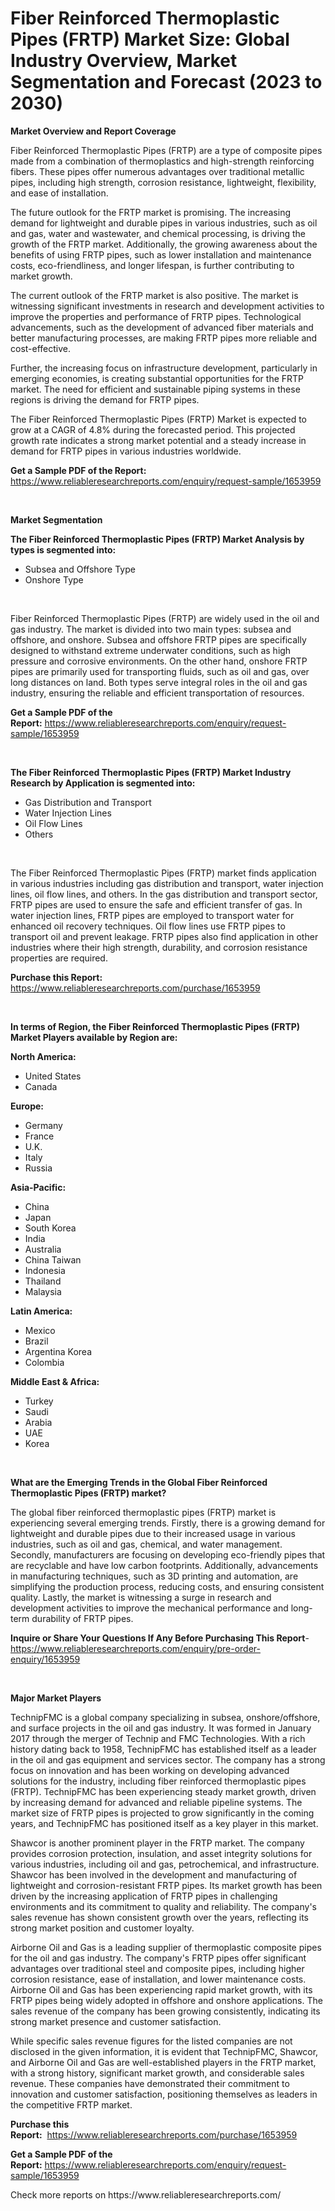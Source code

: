 <p><h1>Fiber Reinforced Thermoplastic Pipes (FRTP) Market Size: Global Industry Overview, Market Segmentation and Forecast (2023 to 2030)</h1></p><p><strong>Market Overview and Report Coverage</strong></p>
<p><p>Fiber Reinforced Thermoplastic Pipes (FRTP) are a type of composite pipes made from a combination of thermoplastics and high-strength reinforcing fibers. These pipes offer numerous advantages over traditional metallic pipes, including high strength, corrosion resistance, lightweight, flexibility, and ease of installation.</p><p>The future outlook for the FRTP market is promising. The increasing demand for lightweight and durable pipes in various industries, such as oil and gas, water and wastewater, and chemical processing, is driving the growth of the FRTP market. Additionally, the growing awareness about the benefits of using FRTP pipes, such as lower installation and maintenance costs, eco-friendliness, and longer lifespan, is further contributing to market growth.</p><p>The current outlook of the FRTP market is also positive. The market is witnessing significant investments in research and development activities to improve the properties and performance of FRTP pipes. Technological advancements, such as the development of advanced fiber materials and better manufacturing processes, are making FRTP pipes more reliable and cost-effective.</p><p>Further, the increasing focus on infrastructure development, particularly in emerging economies, is creating substantial opportunities for the FRTP market. The need for efficient and sustainable piping systems in these regions is driving the demand for FRTP pipes.</p><p>The Fiber Reinforced Thermoplastic Pipes (FRTP) Market is expected to grow at a CAGR of 4.8% during the forecasted period. This projected growth rate indicates a strong market potential and a steady increase in demand for FRTP pipes in various industries worldwide.</p></p>
<p><strong>Get a Sample PDF of the Report:</strong> <a href="https://www.reliableresearchreports.com/enquiry/request-sample/1653959">https://www.reliableresearchreports.com/enquiry/request-sample/1653959</a></p>
<p>&nbsp;</p>
<p><strong>Market Segmentation</strong></p>
<p><strong>The Fiber Reinforced Thermoplastic Pipes (FRTP) Market Analysis by types is segmented into:</strong></p>
<p><ul><li>Subsea and Offshore Type</li><li>Onshore Type</li></ul></p>
<p>&nbsp;</p>
<p><p>Fiber Reinforced Thermoplastic Pipes (FRTP) are widely used in the oil and gas industry. The market is divided into two main types: subsea and offshore, and onshore. Subsea and offshore FRTP pipes are specifically designed to withstand extreme underwater conditions, such as high pressure and corrosive environments. On the other hand, onshore FRTP pipes are primarily used for transporting fluids, such as oil and gas, over long distances on land. Both types serve integral roles in the oil and gas industry, ensuring the reliable and efficient transportation of resources.</p></p>
<p><strong>Get a Sample PDF of the Report:</strong>&nbsp;<a href="https://www.reliableresearchreports.com/enquiry/request-sample/1653959">https://www.reliableresearchreports.com/enquiry/request-sample/1653959</a></p>
<p>&nbsp;</p>
<p><strong>The Fiber Reinforced Thermoplastic Pipes (FRTP) Market Industry Research by Application is segmented into:</strong></p>
<p><ul><li>Gas Distribution and Transport</li><li>Water Injection Lines</li><li>Oil Flow Lines</li><li>Others</li></ul></p>
<p>&nbsp;</p>
<p><p>The Fiber Reinforced Thermoplastic Pipes (FRTP) market finds application in various industries including gas distribution and transport, water injection lines, oil flow lines, and others. In the gas distribution and transport sector, FRTP pipes are used to ensure the safe and efficient transfer of gas. In water injection lines, FRTP pipes are employed to transport water for enhanced oil recovery techniques. Oil flow lines use FRTP pipes to transport oil and prevent leakage. FRTP pipes also find application in other industries where their high strength, durability, and corrosion resistance properties are required.</p></p>
<p><strong>Purchase this Report:</strong>&nbsp; <a href="https://www.reliableresearchreports.com/purchase/1653959">https://www.reliableresearchreports.com/purchase/1653959</a></p>
<p>&nbsp;</p>
<p><strong>In terms of Region, the Fiber Reinforced Thermoplastic Pipes (FRTP) Market Players available by Region are:</strong></p>
<p>
    <p> <strong> North America: </strong>
        <ul>
            <li>United States</li>
            <li>Canada</li>
        </ul>
        </p> 
    <p> <strong> Europe: </strong>
        <ul>
            <li>Germany</li>
            <li>France</li>
            <li>U.K.</li>
            <li>Italy</li>
            <li>Russia</li>
        </ul>
        </p> 
    <p> <strong> Asia-Pacific: </strong>
        <ul>
            <li>China</li>
            <li>Japan</li>
            <li>South Korea</li>
            <li>India</li>
            <li>Australia</li>
            <li>China Taiwan</li>
            <li>Indonesia</li>
            <li>Thailand</li>
            <li>Malaysia</li>
        </ul>
        </p> 
    <p> <strong> Latin America: </strong>
        <ul>
            <li>Mexico</li>
            <li>Brazil</li>
            <li>Argentina Korea</li>
            <li>Colombia</li>
        </ul>
        </p> 
    <p> <strong> Middle East & Africa: </strong>
        <ul>
            <li>Turkey</li>
            <li>Saudi</li>
            <li>Arabia</li>
            <li>UAE</li>
            <li>Korea</li>
        </ul>
    </p>
    </p>
<p>&nbsp;</p>
<p><strong>What are the Emerging Trends in the Global Fiber Reinforced Thermoplastic Pipes (FRTP) market?</strong></p>
<p><p>The global fiber reinforced thermoplastic pipes (FRTP) market is experiencing several emerging trends. Firstly, there is a growing demand for lightweight and durable pipes due to their increased usage in various industries, such as oil and gas, chemical, and water management. Secondly, manufacturers are focusing on developing eco-friendly pipes that are recyclable and have low carbon footprints. Additionally, advancements in manufacturing techniques, such as 3D printing and automation, are simplifying the production process, reducing costs, and ensuring consistent quality. Lastly, the market is witnessing a surge in research and development activities to improve the mechanical performance and long-term durability of FRTP pipes.</p></p>
<p><strong>Inquire or Share Your Questions If Any Before Purchasing This Report</strong>- <a href="https://www.reliableresearchreports.com/enquiry/pre-order-enquiry/1653959">https://www.reliableresearchreports.com/enquiry/pre-order-enquiry/1653959</a></p>
<p>&nbsp;</p>
<p><strong>Major Market Players</strong></p>
<p><p>TechnipFMC is a global company specializing in subsea, onshore/offshore, and surface projects in the oil and gas industry. It was formed in January 2017 through the merger of Technip and FMC Technologies. With a rich history dating back to 1958, TechnipFMC has established itself as a leader in the oil and gas equipment and services sector. The company has a strong focus on innovation and has been working on developing advanced solutions for the industry, including fiber reinforced thermoplastic pipes (FRTP). TechnipFMC has been experiencing steady market growth, driven by increasing demand for advanced and reliable pipeline systems. The market size of FRTP pipes is projected to grow significantly in the coming years, and TechnipFMC has positioned itself as a key player in this market.</p><p>Shawcor is another prominent player in the FRTP market. The company provides corrosion protection, insulation, and asset integrity solutions for various industries, including oil and gas, petrochemical, and infrastructure. Shawcor has been involved in the development and manufacturing of lightweight and corrosion-resistant FRTP pipes. Its market growth has been driven by the increasing application of FRTP pipes in challenging environments and its commitment to quality and reliability. The company's sales revenue has shown consistent growth over the years, reflecting its strong market position and customer loyalty.</p><p>Airborne Oil and Gas is a leading supplier of thermoplastic composite pipes for the oil and gas industry. The company's FRTP pipes offer significant advantages over traditional steel and composite pipes, including higher corrosion resistance, ease of installation, and lower maintenance costs. Airborne Oil and Gas has been experiencing rapid market growth, with its FRTP pipes being widely adopted in offshore and onshore applications. The sales revenue of the company has been growing consistently, indicating its strong market presence and customer satisfaction.</p><p>While specific sales revenue figures for the listed companies are not disclosed in the given information, it is evident that TechnipFMC, Shawcor, and Airborne Oil and Gas are well-established players in the FRTP market, with a strong history, significant market growth, and considerable sales revenue. These companies have demonstrated their commitment to innovation and customer satisfaction, positioning themselves as leaders in the competitive FRTP market.</p></p>
<p><strong>Purchase this Report:</strong>&nbsp;&nbsp;<a href="https://www.reliableresearchreports.com/purchase/1653959">https://www.reliableresearchreports.com/purchase/1653959</a></p>
<p></p>
<p><strong>Get a Sample PDF of the Report:</strong>&nbsp;<a href="https://www.reliableresearchreports.com/enquiry/request-sample/1653959">https://www.reliableresearchreports.com/enquiry/request-sample/1653959</a></p>
<p>Check more reports on https://www.reliableresearchreports.com/</p>